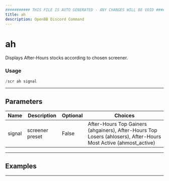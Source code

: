 ```yaml
---
########### THIS FILE IS AUTO GENERATED - ANY CHANGES WILL BE VOID ###########
title: ah
description: OpenBB Discord Command
---
```


# ah

Displays After-Hours stocks according to chosen screener.

### Usage

```python wordwrap
/scr ah signal
```

---

## Parameters

| Name | Description | Optional | Choices |
| ---- | ----------- | -------- | ------- |
| signal | screener preset | False | After-Hours Top Gainers (ahgainers), After-Hours Top Losers (ahlosers), After-Hours Most Active (ahmost_active) |


---

## Examples


---

